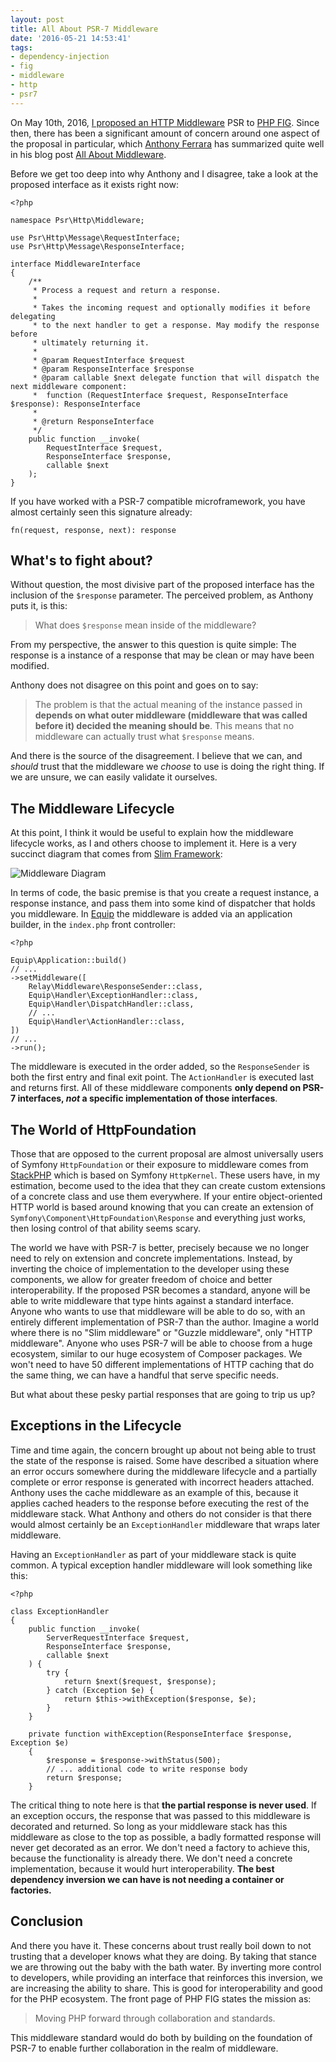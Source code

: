 ```yaml
---
layout: post
title: All About PSR-7 Middleware
date: '2016-05-21 14:53:41'
tags:
- dependency-injection
- fig
- middleware
- http
- psr7
---
```


On May 10th, 2016, [I proposed an HTTP Middleware](https://github.com/php-fig/fig-standards/pull/755) PSR to [PHP FIG](http://www.php-fig.org/). Since then, there has been a significant amount of concern around one aspect of the proposal in particular, which [Anthony Ferrara](http://www.ircmaxell.com/) has summarized quite well in his blog post [All About Middleware](http://blog.ircmaxell.com/2016/05/all-about-middleware.html).

Before we get too deep into why Anthony and I disagree, take a look at the proposed interface as it exists right now:

```
<?php

namespace Psr\Http\Middleware;

use Psr\Http\Message\RequestInterface;
use Psr\Http\Message\ResponseInterface;

interface MiddlewareInterface
{
    /**
     * Process a request and return a response.
     *
     * Takes the incoming request and optionally modifies it before delegating
     * to the next handler to get a response. May modify the response before
     * ultimately returning it.
     *
     * @param RequestInterface $request
     * @param ResponseInterface $response
     * @param callable $next delegate function that will dispatch the next middleware component:
     *  function (RequestInterface $request, ResponseInterface $response): ResponseInterface
     *
     * @return ResponseInterface
     */
    public function __invoke(
        RequestInterface $request,
        ResponseInterface $response,
        callable $next
    );
}
```

If you have worked with a PSR-7 compatible microframework, you have almost certainly seen this signature already:

```
fn(request, response, next): response
```

## What's to fight about?

Without question, the most divisive part of the proposed interface has the inclusion of the `$response` parameter. The perceived problem, as Anthony puts it, is this:

> What does `$response` mean inside of the middleware?

From my perspective, the answer to this question is quite simple: The response is a instance of a response that may be clean or may have been modified.

Anthony does not disagree on this point and goes on to say:

> The problem is that the actual meaning of the instance passed in **depends on what outer middleware (middleware that was called before it) decided the meaning should be**. This means that no middleware can actually trust what `$response` means.

And there is the source of the disagreement. I believe that we can, and *should* trust that the middleware we *choose* to use is doing the right thing. If we are unsure, we can easily validate it ourselves.

## The Middleware Lifecycle

At this point, I think it would be useful to explain how the middleware lifecycle works, as I and others choose to implement it. Here is a very succinct diagram that comes from [Slim Framework](http://www.slimframework.com/docs/concepts/middleware.html): 

![Middleware Diagram](http://www.slimframework.com/docs/images/middleware.png)

In terms of code, the basic premise is that you create a request instance, a response instance, and pass them into some kind of dispatcher that holds you middleware. In [Equip](https://equipframework.readthedocs.io/en/latest/) the middleware is added via an application builder, in the `index.php` front controller:

```
<?php

Equip\Application::build()
// ...
->setMiddleware([
    Relay\Middleware\ResponseSender::class,
    Equip\Handler\ExceptionHandler::class,
    Equip\Handler\DispatchHandler::class,
    // ...
    Equip\Handler\ActionHandler::class,
])
// ...
->run();
```

The middleware is executed in the order added, so the `ResponseSender` is both the first entry and final exit point. The `ActionHandler` is executed last and returns first. All of these middleware components **only depend on PSR-7 interfaces, _not_ a specific implementation of those interfaces**.

## The World of HttpFoundation

Those that are opposed to the current proposal are almost universally users of Symfony `HttpFoundation` or their exposure to middleware comes from [StackPHP](http://stackphp.com/) which is based on Symfony `HttpKernel`. These users have, in my estimation, become used to the idea that they can create custom extensions of a concrete class and use them everywhere. If your entire object-oriented HTTP world is based around knowing that you can create an extension of `Symfony\Component\HttpFoundation\Response` and everything just works, then losing control of that ability seems scary. 

The world we have with PSR-7 is better, precisely because we no longer need to rely on extension and concrete implementations. Instead, by inverting the choice of implementation to the developer using these components, we allow for greater freedom of choice and better interoperability. If the proposed PSR becomes a standard, anyone will be able to write middleware that type hints against a standard interface. Anyone who wants to use that middleware will be able to do so, with an entirely different implementation of PSR-7 than the author. Imagine a world where there is no "Slim middleware" or "Guzzle middleware", only "HTTP middleware". Anyone who uses PSR-7 will be able to choose from a huge ecosystem, similar to our huge ecosystem of Composer packages. We won't need to have 50 different implementations of HTTP caching that do the same thing, we can have a handful that serve specific needs.

But what about these pesky partial responses that are going to trip us up?

## Exceptions in the Lifecycle

Time and time again, the concern brought up about not being able to trust the state of the response is raised. Some have described a situation where an error occurs somewhere during the middleware lifecycle and a partially complete or error response is generated with incorrect headers attached. Anthony uses the cache middleware as an example of this, because it applies cached headers to the response before executing the rest of the middleware stack. What Anthony and others do not consider is that there would almost certainly be an `ExceptionHandler` middleware that wraps later middleware.

Having an `ExceptionHandler` as part of your middleware stack is quite common. A typical exception handler middleware will look something like this:

```
<?php

class ExceptionHandler
{
    public function __invoke(
        ServerRequestInterface $request,
        ResponseInterface $response,
        callable $next
    ) {
        try {
            return $next($request, $response);
        } catch (Exception $e) {
            return $this->withException($response, $e);
        }
    }

    private function withException(ResponseInterface $response, Exception $e)
    {
        $response = $response->withStatus(500);
        // ... additional code to write response body
        return $response;
    }
```

The critical thing to note here is that **the partial response is never used**. If an exception occurs, the response that was passed to this middleware is decorated and returned. So long as your middleware stack has this middleware as close to the top as possible, a badly formatted response will never get decorated as an error. We don't need a factory to achieve this, because the functionality is already there. We don't need a concrete implementation, because it would hurt interoperability. **The best dependency inversion we can have is not needing a container or factories.**

## Conclusion

And there you have it. These concerns about trust really boil down to not trusting that a developer knows what they are doing. By taking that stance we are throwing out the baby with the bath water. By inverting more control to developers, while providing an interface that reinforces this inversion, we are increasing the ability to share. This is good for interoperability and good for the PHP ecosystem. The front page of PHP FIG states the mission as:

> Moving PHP forward through collaboration and standards.

This middleware standard would do both by building on the foundation of PSR-7 to enable further collaboration in the realm of middleware.